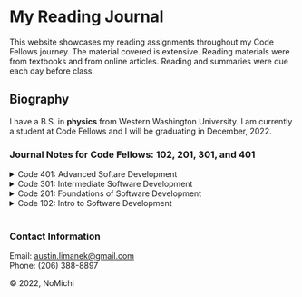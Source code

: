 # My Reading Journal

This website showcases my reading assignments throughout my Code Fellows journey. The material covered is extensive. Reading materials were from textbooks and from online articles. Reading and summaries were due each day before class.

## Biography

I have a B.S. in **physics** from Western Washington University. I am currently a student at Code Fellows and I will be graduating in December, 2022.

### Journal Notes for Code Fellows: 102, 201, 301, and 401

<details>
<summary> Code 401: Advanced Softare Development </summary>

- [Class 01: Topic one](code401/class01.md)

</details>

<details>
<summary> Code 301: Intermediate Software Development</summary>

- [Class 01: What are components](code301/class01.md)
- [Class 02: Props in React](code301/class02.md)
- [Class 03: Map function](code301/class03.md)
- [Class 04: Forms and ternary Operators](code301/class04.md)
- [Class 05: React: Putting it all together](code301/class05.md)
- [Class 06: Node.js](code301/class06.md)
- [Class 07: REST](code301/class07.md)
- [Class 08: API Design](code301/class08.md)
- [Class 09: Functional Programming](code301/class09.md)
- [Class 10: Call Stack](code301/class10.md)
- [Class 11: SQL vs NoSQL](code301/class11.md)
- [Class 12: Status Codes Based on REST](code301/class12.md)
- [Class 13: CRUD Basics](code301/class13.md)
- [Class 14: Women in tech companies](code301/class14.md)
- [Class 15: Authorization vs. Authentication](code301/class15.md)

</details>

<details>
<summary> Code 201: Foundations of Software Development </summary>

- [Class 01: JavaScript Basics](/code201/class01.md)
- [Class 02: HTML and CSS](/code201/class02.md)
- [Class 03: Operators and Expressions](/code201/class03.md)
- [Class 04: Reusable Blocks of Code](/code201/class04.md)
- [Class 09: Forms and JS Events](/code201/class09.md)
- [Class 10: JS Debugging](/code201/class10.md)
- [Class 11: Audio, Video, Images](/code201/class11.md)
- [Class 12: Chart.js, Canvas](/code201/class12.md)

</details>

<details>
<summary> Code 102: Intro to Software Development </summary>

- [Growth Mindset](/code102/growth)
- [Class 01: Learning Markdown](code102/class01.md)
- [Class 02: Github, Slack, Remo, Canvas, and Visual Studio Code](code102/class02.md)
- [Class 03: DVCS and Git](code102/class03.md)
- [Class 04: HTML Wireframe and Basics](code102/class04.md)
- [Class 05: CSS Introduction](code102/class05.md)
- [Class 06: JS Intro and Computer Mechanics](code102/class06.md)
- [Class 07: Operators and Functions](code102/class07.md)
- [Class 08: Expressions and Loops](code102/class08.md)

</details>

<br>

### Contact Information

Email: austin.limanek@gmail.com  
Phone: (206) 388-8897

&copy; 2022, NoMichi
